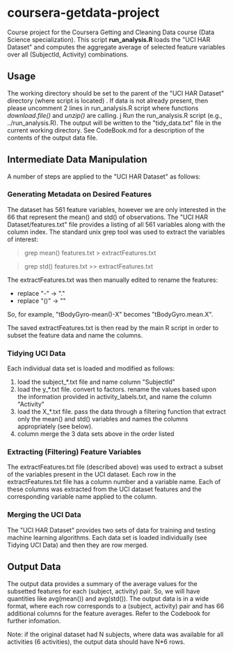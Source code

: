 # coursera-getdata-project


Course project for the Coursera  Getting and Cleaning Data course (Data Science specialization).
This script **run\_analysis.R**  loads the "UCI HAR Dataset" and computes the aggregate average of
selected feature variables over all (SubjectId, Activity) combinations.

## Usage

The working directory should be set to the parent of the "UCI HAR Dataset"
directory (where script is located) . If data is not already present, then please uncomment 2 lines in run\_analysis.R script where functions *download.file()* and *unzip()* are calling.   j
  Run the run\_analysis.R script (e.g., ../run\_analysis.R).  The
output will be written to the "tidy\_data.txt" file in the current working
directory.  See CodeBook.md for a description of the contents of the
output data file.


## Intermediate Data Manipulation

A number of steps are applied to the "UCI HAR Dataset" as follows:

### Generating Metadata on Desired Features

The dataset has 561 feature variables, however we are only interested in
the 66 that represent the mean() and std() of observations.  The 
"UCI HAR Dataset/features.txt" file provides a listing of all 561 variables
along with the column index.  The standard unix grep tool was used to
extract the variables of interest:

> grep mean\(\) features.txt > extractFeatures.txt

> grep std\(\) features.txt >> extractFeatures.txt

The extractFeatures.txt was then manually edited to rename the features:

 * replace "-" -> "."
 * replace "()" -> ""

So, for example, "tBodyGyro-mean()-X" becomes "tBodyGyro.mean.X".

The saved extractFeatures.txt is then read by the main R script in order
to subset the feature data and name the columns.

### Tidying UCI Data

Each individual data set is loaded and modified as follows:

 1. load the subject\_\*.txt file and name column "SubjectId"
 2. load the y\_\*.txt file. convert to factors. rename the values based
    upon the information provided in activity\_labels.txt, and name the
    column "Activity"
 3. load the X\_\*.txt file.  pass the data through a filtering function
    that extract only the mean() and std() variables and names the columns
    appropriately (see below).
 4. column merge the 3 data sets above in the order listed

### Extracting (Filtering)  Feature Variables

The extractFeatures.txt file (described above) was used to extract a
subset of the variables present in the UCI dataset.  Each row in the
extractFeatures.txt file has a column number and a variable name.  Each of
these columns was extracted from the UCI dataset features and the
corresponding variable name applied to the column.

### Merging the UCI Data

The "UCI HAR Dataset" provides two sets of data for training and testing
machine learning algorithms.  Each data set is loaded individually (see
Tidying UCI Data) and then they are row merged.

## Output Data

The output data provides a summary of the average values for the subsetted
features for each (subject, activity) pair.  So, we will have quantities
like avg(mean()) and avg(std()).  The output data is in a wide format,
where each row corresponds to a (subject, activity) pair and has 66
additional columns for the feature averages.  Refer to the Codebook for
further infomation.

Note: if the original dataset had N subjects, where data was available for
all activities (6 activities), the output data should have N\*6 rows.

